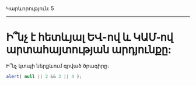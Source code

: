Կարևորություն: 5

---

# Ի՞նչ է հետևյալ ԵՎ-ով և ԿԱՄ֊ով արտահայտության արդյունքը:

Ի՞նչ կտպի ներքևում գրված ծրագիրը։

```js
alert( null || 2 && 3 || 4 );
```
